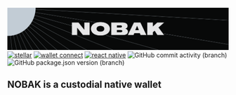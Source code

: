 ![nobak](./assets/nobak-banner.png)
[![stellar](https://img.shields.io/badge/runs_on-Stellar-purple)](https://github.com/stellar)
[![wallet connect](https://img.shields.io/badge/works_with-Wallet_Connect-blue)](https://github.com/WalletConnect)
[![react native](https://img.shields.io/badge/built_in-React_Native-blue)](https://github.com/facebook/react-native)
![GitHub commit activity (branch)](https://img.shields.io/github/commit-activity/m/nobak-net/nobak-mobile)
![GitHub package.json version (branch)](https://img.shields.io/github/package-json/v/nobak-net/nobak-mobile/main)

## NOBAK is a custodial native wallet
